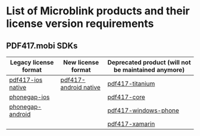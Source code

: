 # List of Microblink products and their license version requirements

## PDF417.mobi SDKs

| Legacy license format                                              | New license format                                                    | Deprecated product (will not be maintained anymore)                      |
| ------------------------------------------------------------------ | --------------------------------------------------------------------- | ------------------------------------------------------------------------ |
| [pdf417-ios native](https://github.com/PDF417/pdf417-ios)          | [pdf417-android native](https://github.com/PDF417/pdf417-android)     | [pdf417-titanium](https://github.com/PDF417/pdf417-titanium)             |
| [phonegap-ios](https://github.com/PDF417/pdf417-phonegap)          |                                                                       | [pdf417-core](https://github.com/PDF417/pdf417-core)                     |
| [phonegap-android](https://github.com/PDF417/pdf417-phonegap)      |                                                                       | [pdf417-windows-phone](https://github.com/PDF417/pdf417-windows-phone)   |
|                                                                    |                                                                       | [pdf417-xamarin](https://github.com/PDF417/pdf417-xamarin)               |